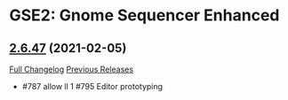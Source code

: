 # GSE2: Gnome Sequencer Enhanced

## [2.6.47](https://github.com/TimothyLuke/GnomeSequencer-Enhanced/tree/2.6.47) (2021-02-05)
[Full Changelog](https://github.com/TimothyLuke/GnomeSequencer-Enhanced/compare/2.6.46...2.6.47) [Previous Releases](https://github.com/TimothyLuke/GnomeSequencer-Enhanced/releases)

- #787 allow ll 1  #795 Editor prototyping  
